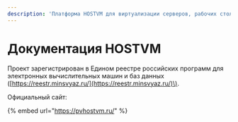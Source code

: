 ```yaml
---
description: 'Платформа HOSTVM для виртуализации серверов, рабочих столов и приложений'
---
```


# Документация HOSTVM

Проект зарегистрирован в Едином реестре российских программ для электронных вычислительных машин и баз данных‌ \([https://reestr.minsvyaz.ru/](https://reestr.minsvyaz.ru/)\).

​Официальный сайт:

{% embed url="https://pvhostvm.ru/" %}





​

  


